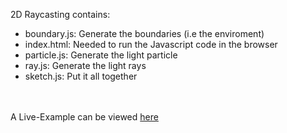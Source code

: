 2D Raycasting contains:
- boundary.js: Generate the boundaries (i.e the enviroment)
- index.html: Needed to run the Javascript code in the browser
- particle.js: Generate the light particle
- ray.js: Generate the light rays
- sketch.js: Put it all together

<br></br>
A Live-Example can be viewed [here](https://BambooFlower.github.io/Math-Scripts/#ray_casting)
